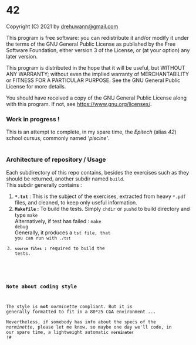 
# 42

Copyright (C) 2021 by drehuwann@gmail.com

   This program is free software: you can redistribute it and/or modify
   it under the terms of the GNU General Public License as published by
   the Free Software Foundation, either version 3 of the License, or
   (at your option) any later version.
 
   This program is distributed in the hope that it will be useful,
   but WITHOUT ANY WARRANTY; without even the implied warranty of
   MERCHANTABILITY or FITNESS FOR A PARTICULAR PURPOSE.  See the
   GNU General Public License for more details.
 
   You should have received a copy of the GNU General Public License
   along with this program.  If not, see <https://www.gnu.org/licenses/>.
<br>
### Work in progress !
This is an attempt to complete, in my spare time, the <i>Epitech</i>
(alias <i>42</i>) school cursus, commonly named <i>'piscine'</i>.<br>
<br>
### Architecture of repository / Usage
Each subdirectory of this repo contains, besides the exercises such as they
should be returned, another subdir named <code>build</code>.<br>
This subdir generally contains :<br>
1. <b><code>&#42;.txt</code></b> : This is the subject of the exercises,
extracted from heavy <code>*.pdf</code> files, and cleaned, to keep only
useful information.<br>
2. <b><code>Makefile</code> :</b> To build the tests. Simply <code>chdir</code>
 or <code>pushd</code> to build directory and type <code>make</code><br>
 Alternatively, if test has failed : <code>make debug</code><br>
 Generally, it produces a <code>tst</cAde> file, that you can run with
 <code>./tst</code><br>
3. <b><code>source files</code> :</b> required to build the tests.<br><br>
### Note about coding style
The style is <b>not</b> <i>norminette</i> compliant. But it is generally
formatted to fit in a 80*25 CGA environment ...<br>
Nevertheless, if somebody has info about the specs of the <i>norminette</i>,
please let me know, so maybe one day we'll code, in our spare time, a
lightweight automatic <b><code>norminator</code></b> !#<br>



